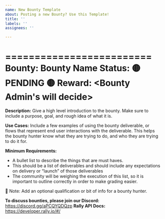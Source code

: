 ```yaml
---
name: New Bounty Template
about: Posting a new Bounty? Use this Template!
title: ''
labels: ''
assignees: ''

---
```


=========================
**Bounty: Bounty Name**
Status: 🟡 PENDING 🟡
**Reward:  <Bounty Admin's will decide>**
=========================

**Description:** Give a high level introduction to the bounty. Make sure to include a purpose, goal, and rough idea of what it is.

**Use Cases:** Include a few examples of using the bounty deliverable, or flows that represent end user interactions with the deliverable. This helps the bounty hunter know what they are trying to do, and who they are trying to do it for.  


**Minimum Requirements:**
- A bullet list to describe the things that are must haves. 
- This should be a list of deliverables and should include any expectations on delivery or “launch” of those deliverables
- The community will be weighing the execution of this list, so it is important to outline correctly in order to make grading easier.


:notebook: Note: Add an optional qualification or bit of info for a bounty hunter.


**To discuss bounties, please join our Discord:** https://discord.gg/aPCQYQDQzp
**Rally API Docs:** https://developer.rally.io/#/
